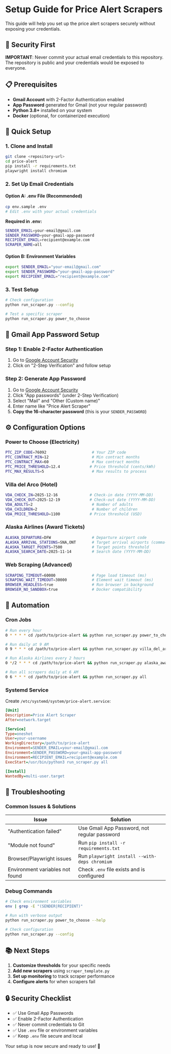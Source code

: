 # Setup Guide for Price Alert Scrapers

This guide will help you set up the price alert scrapers securely without exposing your credentials.

## 🔐 Security First

**IMPORTANT**: Never commit your actual email credentials to this repository. The repository is public and your credentials would be exposed to everyone.

## 📋 Prerequisites

- **Gmail Account** with 2-Factor Authentication enabled
- **App Password** generated for Gmail (not your regular password)
- **Python 3.8+** installed on your system
- **Docker** (optional, for containerized execution)

## 🚀 Quick Setup

### 1. Clone and Install
```bash
git clone <repository-url>
cd price-alert
pip install -r requirements.txt
playwright install chromium
```

### 2. Set Up Email Credentials

#### Option A: .env File (Recommended)
```bash
cp env.sample .env
# Edit .env with your actual credentials
```

**Required in .env:**
```bash
SENDER_EMAIL=your-email@gmail.com
SENDER_PASSWORD=your-gmail-app-password
RECIPIENT_EMAIL=recipient@example.com
SCRAPER_NAME=all
```

#### Option B: Environment Variables
```bash
export SENDER_EMAIL="your-email@gmail.com"
export SENDER_PASSWORD="your-gmail-app-password"
export RECIPIENT_EMAIL="recipient@example.com"
```

### 3. Test Setup
```bash
# Check configuration
python run_scraper.py --config

# Test a specific scraper
python run_scraper.py power_to_choose
```

## 🔑 Gmail App Password Setup

### Step 1: Enable 2-Factor Authentication
1. Go to [Google Account Security](https://myaccount.google.com/security)
2. Click on "2-Step Verification" and follow setup

### Step 2: Generate App Password
1. Go to [Google Account Security](https://myaccount.google.com/security)
2. Click "App passwords" (under 2-Step Verification)
3. Select "Mail" and "Other (Custom name)"
4. Enter name like "Price Alert Scraper"
5. **Copy the 16-character password** (this is your `SENDER_PASSWORD`)

## ⚙️ Configuration Options

### Power to Choose (Electricity)
```bash
PTC_ZIP_CODE=76092                    # Your ZIP code
PTC_CONTRACT_MIN=12                   # Min contract months
PTC_CONTRACT_MAX=60                   # Max contract months
PTC_PRICE_THRESHOLD=12.4             # Price threshold (cents/kWh)
PTC_MAX_RESULTS=5                     # Max results to process
```

### Villa del Arco (Hotel)
```bash
VDA_CHECK_IN=2025-12-16              # Check-in date (YYYY-MM-DD)
VDA_CHECK_OUT=2025-12-19             # Check-out date (YYYY-MM-DD)
VDA_ADULTS=2                          # Number of adults
VDA_CHILDREN=2                        # Number of children
VDA_PRICE_THRESHOLD=1100             # Price threshold (USD)
```

### Alaska Airlines (Award Tickets)
```bash
ALASKA_DEPARTURE=DFW                  # Departure airport code
ALASKA_ARRIVAL_STATIONS=SNA,ONT       # Target arrival airports (comma-separated)
ALASKA_TARGET_POINTS=7500             # Target points threshold
ALASKA_SEARCH_DATE=2025-11-14         # Search date (YYYY-MM-DD)
```

### Web Scraping (Advanced)
```bash
SCRAPING_TIMEOUT=60000                # Page load timeout (ms)
SCRAPING_WAIT_TIMEOUT=30000           # Element wait timeout (ms)
BROWSER_HEADLESS=true                 # Run browser in background
BROWSER_NO_SANDBOX=true               # Docker compatibility
```

## 🔄 Automation

### Cron Jobs
```bash
# Run every hour
0 * * * * cd /path/to/price-alert && python run_scraper.py power_to_choose

# Run daily at 9 AM
0 9 * * * cd /path/to/price-alert && python run_scraper.py villa_del_arco

# Run Alaska Airlines every 2 hours
0 */2 * * * cd /path/to/price-alert && python run_scraper.py alaska_award_ticket

# Run all scrapers daily at 6 AM
0 6 * * * cd /path/to/price-alert && python run_scraper.py all
```

### Systemd Service
Create `/etc/systemd/system/price-alert.service`:
```ini
[Unit]
Description=Price Alert Scraper
After=network.target

[Service]
Type=oneshot
User=your-username
WorkingDirectory=/path/to/price-alert
Environment=SENDER_EMAIL=your-email@gmail.com
Environment=SENDER_PASSWORD=your-gmail-app-password
Environment=RECIPIENT_EMAIL=recipient@example.com
ExecStart=/usr/bin/python3 run_scraper.py all

[Install]
WantedBy=multi-user.target
```

## 🔧 Troubleshooting

### Common Issues & Solutions

| Issue | Solution |
|-------|----------|
| "Authentication failed" | Use Gmail App Password, not regular password |
| "Module not found" | Run `pip install -r requirements.txt` |
| Browser/Playwright issues | Run `playwright install --with-deps chromium` |
| Environment variables not found | Check `.env` file exists and is configured |

### Debug Commands
```bash
# Check environment variables
env | grep -E "(SENDER|RECIPIENT)"

# Run with verbose output
python run_scraper.py power_to_choose --help

# Check configuration
python run_scraper.py --config
```

## 📚 Next Steps

1. **Customize thresholds** for your specific needs
2. **Add new scrapers** using `scraper_template.py`
3. **Set up monitoring** to track scraper performance
4. **Configure alerts** for when scrapers fail

## 🔒 Security Checklist

- ✅ Use Gmail App Passwords
- ✅ Enable 2-Factor Authentication
- ✅ Never commit credentials to Git
- ✅ Use `.env` file or environment variables
- ✅ Keep `.env` file secure and local

Your setup is now secure and ready to use! 🎉

